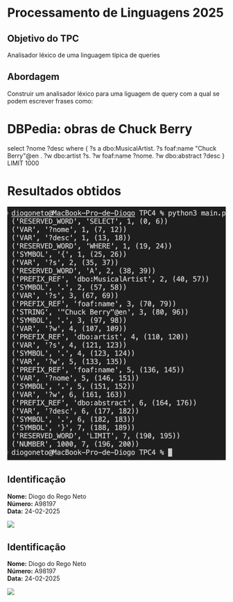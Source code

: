 # Processamento de Linguagens 2025

## Objetivo do TPC

Analisador léxico de uma linguagem típica de queries

## Abordagem

Construir um analisador léxico para uma liguagem de query com a qual se podem escrever frases como: 

# DBPedia: obras de Chuck Berry
select ?nome ?desc where {
?s a dbo:MusicalArtist.
?s foaf:name "Chuck Berry"@en .
?w dbo:artist ?s.
?w foaf:name ?nome.
?w dbo:abstract ?desc
} LIMIT 1000

# Resultados obtidos
![Res](Screenshot%202025-03-11%20at%2008.56.30.png)

## Identificação

**Nome:** Diogo do Rego Neto  
**Número:** A98197  
**Data:** 24-02-2025

<img src="https://github.com/user-attachments/assets/385c7dc7-ea9c-4c82-b595-82a84b63bac0" width="200">

## Identificação

**Nome:** Diogo do Rego Neto  
**Número:** A98197  
**Data:** 24-02-2025

<img src="https://github.com/user-attachments/assets/385c7dc7-ea9c-4c82-b595-82a84b63bac0" width="200">

